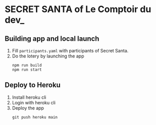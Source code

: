 # SECRET SANTA of Le Comptoir du dev_

## Building app and local launch

1. Fill `participants.yaml` with participants of Secret Santa.
1. Do the lotery by launching the app
    ```
    npm run build
    npm run start
    ```

## Deploy to Heroku

1. Install heroku cli
1. Login with heroku cli
1. Deploy the app
    ```
    git push heroku main
    ```